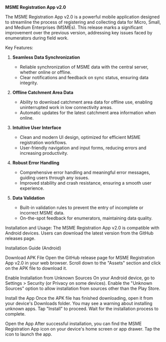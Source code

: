 **MSME Registration App v2.0**

The MSME Registration App v2.0 is a powerful mobile application designed to streamline the process of registering and collecting data for Micro, Small, and Medium Enterprises (MSMEs). This release marks a significant improvement over the previous version, addressing key issues faced by enumerators during field work.

Key Features:

1. **Seamless Data Synchronization**
   - Reliable synchronization of MSME data with the central server, whether online or offline.
   - Clear notifications and feedback on sync status, ensuring data integrity.

2. **Offline Catchment Area Data**
   - Ability to download catchment area data for offline use, enabling uninterrupted work in low connectivity areas.
   - Automatic updates for the latest catchment area information when online.

3. **Intuitive User Interface**
   - Clean and modern UI design, optimized for efficient MSME registration workflows.
   - User-friendly navigation and input forms, reducing errors and increasing productivity.

4. **Robust Error Handling**
   - Comprehensive error handling and meaningful error messages, guiding users through any issues.
   - Improved stability and crash resistance, ensuring a smooth user experience.

5. **Data Validation**
   - Built-in validation rules to prevent the entry of incomplete or incorrect MSME data.
   - On-the-spot feedback for enumerators, maintaining data quality.

Installation and Usage:
The MSME Registration App v2.0 is compatible with Android devices. Users can download the latest version from the GitHub releases page.

Installation Guide (Android)

Download APK File
Open the GitHub release page for MSME Registration App v2.0 in your web browser.
Scroll down to the "Assets" section and click on the APK file to download it.

Enable Installation from Unknown Sources
On your Android device, go to Settings > Security (or Privacy on some devices).
Enable the "Unknown Sources" option to allow installation from sources other than the Play Store.


Install the App
Once the APK file has finished downloading, open it from your device's Downloads folder.
You may see a warning about installing unknown apps. Tap "Install" to proceed.
Wait for the installation process to complete.

Open the App
After successful installation, you can find the MSME Registration App icon on your device's home screen or app drawer.
Tap the icon to launch the app.
